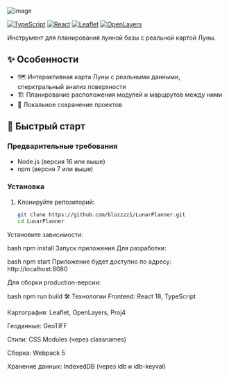 ![image](https://github.com/user-attachments/assets/1f281ae8-883e-4d5d-8a40-490dc7b2b86a)

[![TypeScript](https://img.shields.io/badge/TypeScript-3178C6?logo=typescript&logoColor=white)](https://www.typescriptlang.org/)
[![React](https://img.shields.io/badge/React-61DAFB?logo=react&logoColor=black)](https://reactjs.org/)
[![Leaflet](https://img.shields.io/badge/Leaflet-199900?logo=leaflet&logoColor=white)](https://leafletjs.com/)
[![OpenLayers](https://img.shields.io/badge/OpenLayers-1F6B75?logo=openlayers&logoColor=white)](https://openlayers.org/)

Инструмент для планирования лунной базы с реальной картой Луны.

## ✨ Особенности

- 🗺️ Интерактивная карта Луны с реальными данными, cперктральный анализ поверхности
- 🏗️ Планирование расположения модулей и маршрутов между ними
- 💾 Локальное сохранение проектов

## 🚀 Быстрый старт

### Предварительные требования

- Node.js (версия 16 или выше)
- npm (версия 7 или выше)

### Установка

1. Клонируйте репозиторий:
   ```bash
   git clone https://github.com/blozzzz1/LunarPlanner.git
   cd LunarPlanner
Установите зависимости:

bash
npm install
Запуск приложения
Для разработки:

bash
npm start
Приложение будет доступно по адресу: http://localhost:8080

Для сборки production-версии:

bash
npm run build
🛠 Технологии
Frontend: React 18, TypeScript

Картография: Leaflet, OpenLayers, Proj4

Геоданные: GeoTIFF

Стили: CSS Modules (через classnames)

Сборка: Webpack 5

Хранение данных: IndexedDB (через idb и idb-keyval)
